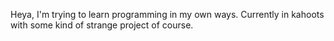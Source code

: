 Heya, I'm trying to learn programming in my own ways. Currently in kahoots with some kind of strange project of course.

<!---
NemesisBoop/NemesisBoop is a ✨ special ✨ repository because its `README.md` (this file) appears on your GitHub profile.
You can click the Preview link to take a look at your changes.
--->
